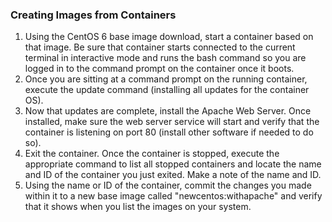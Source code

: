### Creating Images from Containers

1. Using the CentOS 6 base image download, start a container based on that image. Be sure that container starts connected to the current terminal in interactive mode and runs the bash command so you are logged in to the command prompt on the container once it boots.
2. Once you are sitting at a command prompt on the running container, execute the update command (installing all updates for the container OS).
3. Now that updates are complete, install the Apache Web Server. Once installed, make sure the web server service will start and verify that the container is listening on port 80 (install other software if needed to do so).
4. Exit the container. Once the container is stopped, execute the appropriate command to list all stopped containers and locate the name and ID of the container you just exited. Make a note of the name and ID.
5. Using the name or ID of the container, commit the changes you made within it to a new base image called "newcentos:withapache" and verify that it shows when you list the images on your system.
